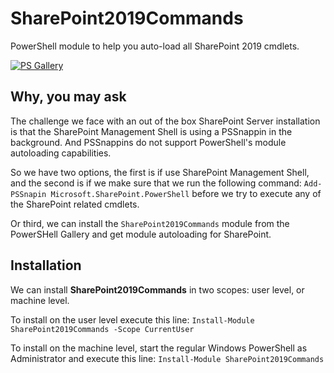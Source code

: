 
# SharePoint2019Commands

PowerShell module to help you auto-load all SharePoint 2019 cmdlets.

[![PS Gallery][psgallery-badge]][powershell-gallery]

## Why, you may ask

The challenge we face with an out of the box SharePoint Server installation is that the SharePoint Management Shell is using a PSSnappin in the background.
And PSSnappins do not support PowerShell's module autoloading capabilities.

So we have two options, the first is if use SharePoint Management Shell, and the second is if we make sure that we run the following command: `Add-PSSnapin Microsoft.SharePoint.PowerShell` before we try to execute any of the SharePoint related cmdlets.

Or third, we can install the `SharePoint2019Commands` module from the PowerSHell Gallery and get module autoloading for SharePoint.

## Installation

We can install **SharePoint2019Commands** in two scopes: user level, or machine level.

To install on the user level execute this line: `Install-Module SharePoint2019Commands -Scope CurrentUser`

To install on the machine level, start the regular Windows PowerShell as Administrator and execute this line: `Install-Module SharePoint2019Commands`

[psgallery-badge]: https://img.shields.io/powershellgallery/dt/SharePoint2019Commands.svg
[powershell-gallery]: https://www.powershellgallery.com/packages/SharePoint2019Commands/
